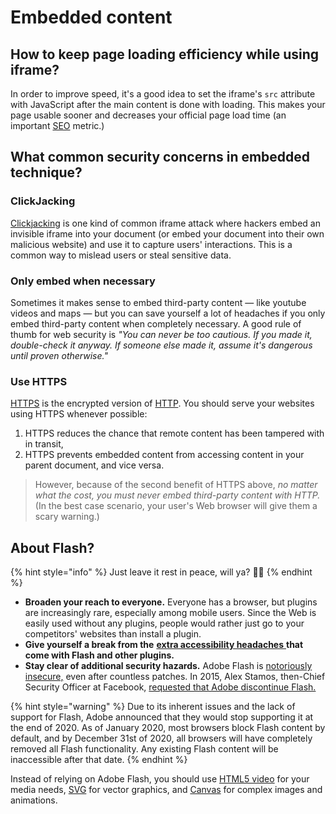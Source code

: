 # Embedded content

## How to keep page loading efficiency while using iframe?

In order to improve speed, it's a good idea to set the iframe's `src` attribute with JavaScript after the main content is done with loading. This makes your page usable sooner and decreases your official page load time (an important [SEO](https://developer.mozilla.org/en-US/docs/Glossary/SEO) metric.)

## What common security concerns in embedded technique?

### ClickJacking

[Clickjacking](https://en.wikipedia.org/wiki/Clickjacking) is one kind of common iframe attack where hackers embed an invisible iframe into your document (or embed your document into their own malicious website) and use it to capture users' interactions. This is a common way to mislead users or steal sensitive data.

### **Only embed when necessary**

Sometimes it makes sense to embed third-party content — like youtube videos and maps — but you can save yourself a lot of headaches if you only embed third-party content when completely necessary. A good rule of thumb for web security is _"You can never be too cautious. If you made it, double-check it anyway. If someone else made it, assume it's dangerous until proven otherwise."_

### **Use HTTPS**

[HTTPS](https://developer.mozilla.org/en-US/docs/Glossary/HTTPS) is the encrypted version of [HTTP](https://developer.mozilla.org/en-US/docs/Glossary/HTTP). You should serve your websites using HTTPS whenever possible:

1. HTTPS reduces the chance that remote content has been tampered with in transit,
2. HTTPS prevents embedded content from accessing content in your parent document, and vice versa.

> However, because of the second benefit of HTTPS above, _no matter what the cost, you must never embed third-party content with HTTP._ (In the best case scenario, your user's Web browser will give them a scary warning.)&#x20;

## About Flash?

{% hint style="info" %}
Just leave it rest in peace, will ya? 👌🏻
{% endhint %}

* **Broaden your reach to everyone.** Everyone has a browser, but plugins are increasingly rare, especially among mobile users. Since the Web is easily used without any plugins, people would rather just go to your competitors' websites than install a plugin.
* **Give yourself a break from the** [**extra accessibility headaches** ](https://webaim.org/techniques/flash/)**that come with Flash and other plugins.**
* **Stay clear of additional security hazards.** Adobe Flash is [notoriously insecure,](https://www.cvedetails.com/product/6761/Adobe-Flash-Player.html?vendor_id=53) even after countless patches. In 2015, Alex Stamos, then-Chief Security Officer at Facebook,  [requested that Adobe discontinue Flash.](https://www.theverge.com/2015/7/13/8948459/adobe-flash-insecure-says-facebook-cso)

{% hint style="warning" %}
Due to its inherent issues and the lack of support for Flash, Adobe announced that they would stop supporting it at the end of 2020.  As of January 2020, most browsers block Flash content by default, and by December 31st of 2020, all browsers will have completely removed all Flash functionality. Any existing Flash content will be inaccessible after that date.
{% endhint %}

Instead of relying on Adobe Flash, you should use [HTML5 video](https://developer.mozilla.org/en-US/docs/Learn/HTML/Howto/Add_audio_or_video_content_to_a_webpage) for your media needs, [SVG](https://developer.mozilla.org/en-US/docs/Learn/HTML/Howto/Add_vector_image_to_a_webpage) for vector graphics, and [Canvas](https://developer.mozilla.org/en-US/docs/Web/API/Canvas_API/Tutorial) for complex images and animations.&#x20;
